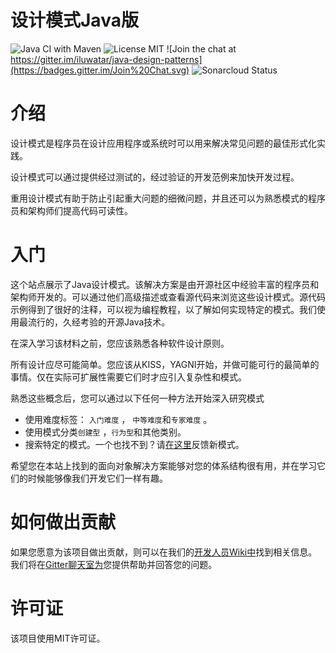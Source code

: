 <!-- the line below needs to be an empty line C: (its because kramdown isnt
     that smart and dearly wants an empty line before a heading to be able to
     display it as such, e.g. website) -->

# 设计模式Java版

![Java CI with Maven](https://github.com/iluwatar/java-design-patterns/workflows/Java%20CI%20with%20Maven/badge.svg) [](https://raw.githubusercontent.com/iluwatar/java-design-patterns/master/LICENSE.md)![License MIT](https://img.shields.io/badge/license-MIT-blue.svg) [](https://gitter.im/iluwatar/java-design-patterns?utm_source=badge&utm_medium=badge&utm_campaign=pr-badge&utm_content=badge)![Join the chat at https://gitter.im/iluwatar/java-design-patterns](https://badges.gitter.im/Join%20Chat.svg) [](https://sonarcloud.io/dashboard?id=iluwatar_java-design-patterns)![Sonarcloud Status](https://sonarcloud.io/api/project_badges/measure?project=iluwatar_java-design-patterns&metric=alert_status)

# 介绍

设计模式是程序员在设计应用程序或系统时可以用来解决常见问题的最佳形式化实践。

设计模式可以通过提供经过测试的，经过验证的开发范例来加快开发过程。

重用设计模式有助于防止引起重大问题的细微问题，并且还可以为熟悉模式的程序员和架构师们提高代码可读性。

# 入门

这个站点展示了Java设计模式。该解决方案是由开源社区中经验丰富的程序员和架构师开发的。可以通过他们高级描述或查看源代码来浏览这些设计模式。源代码示例得到了很好的注释，可以视为编程教程，以了解如何实现特定的模式。我们使用最流行的，久经考验的开源Java技术。

在深入学习该材料之前，您应该熟悉各种软件设计原则。

所有设计应尽可能简单。您应该从KISS，YAGNI开始，并做可能可行的最简单的事情。仅在实际可扩展性需要它们时才应引入复杂性和模式。

熟悉这些概念后，您可以通过以下任何一种方法开始深入研究模式

- 使用难度标签： `入门难度` ， `中等难度`和`专家难度` 。
- 使用模式分类`创建型` ，`行为型`和其他类别。
- 搜索特定的模式。一个也找不到？请[在这里](https://github.com/iluwatar/java-design-patterns/issues)反馈新模式。

希望您在本站上找到的面向对象解决方案能够对您的体系结构很有用，并在学习它们的时候能够像我们开发它们一样有趣。

# 如何做出贡献

如果您愿意为该项目做出贡献，则可以在我们的[开发人员Wiki中](https://github.com/iluwatar/java-design-patterns/wiki)找到相关信息。我们将在[Gitter聊天室为](https://gitter.im/iluwatar/java-design-patterns)您提供帮助并回答您的问题。

# 许可证

该项目使用MIT许可证。
